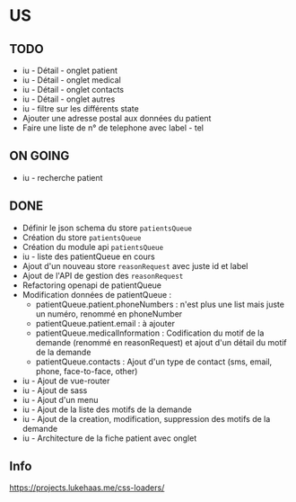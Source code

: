 # US

## TODO

* iu - Détail - onglet patient
* iu - Détail - onglet medical
* iu - Détail - onglet contacts
* iu - Détail - onglet autres
* iu - filtre sur les différents state
* Ajouter une adresse postal aux données du patient
* Faire une liste de n° de telephone avec label - tel

## ON GOING

* iu - recherche patient

## DONE

* Définir le json schema du store `patientsQueue`
* Création du store `patientsQueue`
* Création du module api `patientsQueue`
* iu - liste des patientQueue en cours
* Ajout d'un nouveau store `reasonRequest` avec juste id et label
* Ajout de l'API de gestion des `reasonRequest`
* Refactoring openapi de patientQueue
* Modification données de patientQueue :
  * patientQueue.patient.phoneNumbers : n'est plus une list mais juste un numéro, renommé en phoneNumber
  * patientQueue.patient.email : à ajouter
  * patientQueue.medicalInformation : Codification du motif de la demande (renommé en reasonRequest) et ajout d'un détail du motif de la demande
  * patientQueue.contacts : Ajout d'un type de contact (sms, email, phone, face-to-face, other)
* iu - Ajout de vue-router
* iu - Ajout de sass
* iu - Ajout d'un menu
* iu - Ajout de la liste des motifs de la demande
* iu - Ajout de la creation, modification, suppression des motifs de la demande
* iu - Architecture de la fiche patient avec onglet

## Info

<https://projects.lukehaas.me/css-loaders/>
